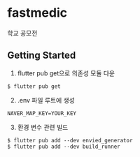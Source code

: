 # fastmedic

학교 공모전

## Getting Started
1. flutter pub get으로 의존성 모듈 다운
```shell
$ flutter pub get
```
2. .env 파일 루트에 생성
```.env
NAVER_MAP_KEY=YOUR_KEY
```
3. 환경 변수 관련 빌드
```shell
$ flutter pub add --dev envied_generator
$ flutter pub add --dev build_runner
```